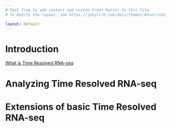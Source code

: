 ```yaml
---
# Feel free to add content and custom Front Matter to this file.
# To modify the layout, see https://jekyllrb.com/docs/themes/#overriding-theme-defaults

layout: default
---
```


# Introduction

[What is Time Resolved RNA-seq](./intro_1_what_is_NRseq.markdown)

# Analyzing Time Resolved RNA-seq

# Extensions of basic Time Resolved RNA-seq

